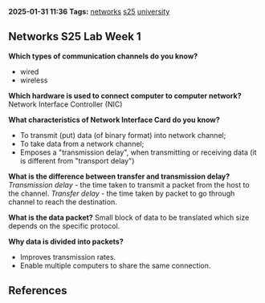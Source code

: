 **2025-01-31 11:36**
**Tags:** [networks](../2%20-%20tags/networks.md) [s25](../3%20-%20indexes/s25.md) [university](../3%20-%20indexes/university.md)

## Networks S25 Lab Week 1
**Which types of communication channels do you know?**
- wired
- wireless

**Which hardware is used to connect computer to computer network?**
Network Interface Controller (NIC)

**What characteristics of Network Interface Card do you know?**
- To transmit (put) data (of binary format) into network channel;
- To take data from a network channel;
- Emposes a "transmission delay", when transmitting or receiving data (it is different from "transport delay")

**What is the difference between transfer and transmission delay?**
*Transmission delay* - the time taken to transmit a packet from the host to the channel.
*Transfer delay* - the time taken by packet to go through channel to reach the destination.

**What is the data packet?**
Small block of data to be translated which size depends on the specific protocol.

**Why data is divided into packets?**
- Improves transmission rates.
- Enable multiple computers to share the same connection.













## References